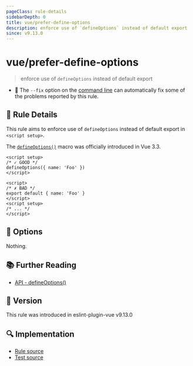 ```yaml
---
pageClass: rule-details
sidebarDepth: 0
title: vue/prefer-define-options
description: enforce use of `defineOptions` instead of default export
since: v9.13.0
---
```


# vue/prefer-define-options

> enforce use of `defineOptions` instead of default export

- :wrench: The `--fix` option on the [command line](https://eslint.org/docs/user-guide/command-line-interface#fixing-problems) can automatically fix some of the problems reported by this rule.

## :book: Rule Details

This rule aims to enforce use of `defineOptions` instead of default export in `<script setup>`.

The [`defineOptions()`](https://vuejs.org/api/sfc-script-setup.html#defineoptions) macro was officially introduced in Vue 3.3.

<eslint-code-block fix :rules="{'vue/prefer-define-options': ['error']}">

```vue
<script setup>
/* ✓ GOOD */
defineOptions({ name: 'Foo' })
</script>
```

</eslint-code-block>

<eslint-code-block fix :rules="{'vue/prefer-define-options': ['error']}">

```vue
<script>
/* ✗ BAD */
export default { name: 'Foo' }
</script>
<script setup>
/* ... */
</script>
```

</eslint-code-block>

## :wrench: Options

Nothing.

## :books: Further Reading

- [API - defineOptions()](https://vuejs.org/api/sfc-script-setup.html#defineoptions)

## :rocket: Version

This rule was introduced in eslint-plugin-vue v9.13.0

## :mag: Implementation

- [Rule source](https://github.com/vuejs/eslint-plugin-vue/blob/master/lib/rules/prefer-define-options.js)
- [Test source](https://github.com/vuejs/eslint-plugin-vue/blob/master/tests/lib/rules/prefer-define-options.js)
